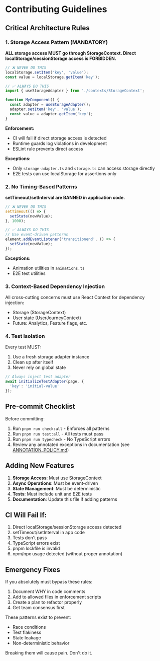 # Contributing Guidelines

## Critical Architecture Rules

### 1. Storage Access Pattern (MANDATORY)

**ALL storage access MUST go through StorageContext. Direct localStorage/sessionStorage access is FORBIDDEN.**

```typescript
// ❌ NEVER DO THIS
localStorage.setItem('key', 'value');
const value = localStorage.getItem('key');

// ✅ ALWAYS DO THIS
import { useStorageAdapter } from './contexts/StorageContext';

function MyComponent() {
  const adapter = useStorageAdapter();
  adapter.setItem('key', 'value');
  const value = adapter.getItem('key');
}
```

**Enforcement:**
- CI will fail if direct storage access is detected
- Runtime guards log violations in development
- ESLint rule prevents direct access

**Exceptions:**
- Only `storage-adapter.ts` and `storage.ts` can access storage directly
- E2E tests can use localStorage for assertions only

### 2. No Timing-Based Patterns

**setTimeout/setInterval are BANNED in application code.**

```typescript
// ❌ NEVER DO THIS
setTimeout(() => {
  setState(newValue);
}, 1000);

// ✅ ALWAYS DO THIS
// Use event-driven patterns
element.addEventListener('transitionend', () => {
  setState(newValue);
});
```

**Exceptions:**
- Animation utilities in `animations.ts`
- E2E test utilities

### 3. Context-Based Dependency Injection

All cross-cutting concerns must use React Context for dependency injection:
- Storage (StorageContext)
- User state (UserJourneyContext)
- Future: Analytics, Feature flags, etc.

### 4. Test Isolation

Every test MUST:
1. Use a fresh storage adapter instance
2. Clean up after itself
3. Never rely on global state

```typescript
// Always inject test adapter
await initializeTestAdapter(page, {
  'key': 'initial-value'
});
```

## Pre-commit Checklist

Before committing:
1. Run `pnpm run check:all` - Enforces all patterns
2. Run `pnpm run test:all` - All tests must pass
3. Run `pnpm run typecheck` - No TypeScript errors
4. Review any annotated exceptions in documentation (see [ANNOTATION_POLICY.md](docs/ANNOTATION_POLICY.md))

## Adding New Features

1. **Storage Access**: Must use StorageContext
2. **Async Operations**: Must be event-driven
3. **State Management**: Must be deterministic
4. **Tests**: Must include unit and E2E tests
5. **Documentation**: Update this file if adding patterns

## CI Will Fail If:

1. Direct localStorage/sessionStorage access detected
2. setTimeout/setInterval in app code
3. Tests don't pass
4. TypeScript errors exist
5. pnpm lockfile is invalid
6. npm/npx usage detected (without proper annotation)

## Emergency Fixes

If you absolutely must bypass these rules:
1. Document WHY in code comments
2. Add to allowed files in enforcement scripts
3. Create a plan to refactor properly
4. Get team consensus first

These patterns exist to prevent:
- Race conditions
- Test flakiness
- State leakage
- Non-deterministic behavior

Breaking them will cause pain. Don't do it.